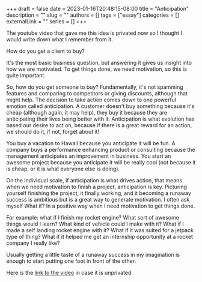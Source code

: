 +++ 
draft = false
date = 2023-01-16T20:48:15-08:00
title = "Anticipation"
description = ""
slug = ""
authors = []
tags = ["essay"]
categories = []
externalLink = ""
series = []
+++

The youtube video that gave me this idea is privated now so I thought I would write down what I remember from it.

How do you get a client to buy?

It's the most basic business question, but answering it gives us insight into how we are motivated. To get things done, we need motivation, so this is quite important. 

So, how do you get someone to buy? Fundamentally, it's not spamming features and comparing to competitors or giving discounts, although that might help. The decision to take action comes down to one powerful emotion called anticipation. A customer doesn't buy something because it's cheap (although again, it may help), they buy it because they are anticipating their lives being better with it. Anticipation is what evolution has based our desire to act on, because if there is a great reward for an action, we should do it, if not, forget about it!

You buy a vacation to Hawaii because you anticipate it will be fun. A company buys a performance enhancing product or consulting because the management anticipates an improvement in business. You start an awesome project because you anticipate it will be really cool (not because it is cheap, or it is what everyone else is doing). 

On the individual scale, if anticipation is what drives action, that means when we need motivation to finish a project, anticipation is key. Picturing yourself finishing the project, it finally working, and it becoming a runaway success is ambitious but is a great way to generate motivation. I often ask myself What if? In a positive way when I need motivation to get things done. 

For example: what if I finish my rocket engine? What sort of awesome things would I learn? What kind of vehicle could I make with it? What if I made a self landing rocket engine with it? What if it was suited for a jetpack type of thing? What if it helped me get an internship opportunity at a rocket company I really like?

Usually getting a little taste of a runaway success in my imagination is enough to start putting one foot in front of the other.

Here is the [link to the video](https://www.youtube.com/watch?v=1cS-h7iOOAs) in case it is unprivated




